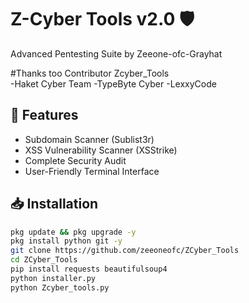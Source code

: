 # Z-Cyber Tools v2.0 🛡️
Advanced Pentesting Suite by Zeeone-ofc-Grayhat

#Thanks too Contributor Zcyber_Tools  
-Haket Cyber Team
-TypeByte Cyber
-LexxyCode

## 🔧 Features
- Subdomain Scanner (Sublist3r)
- XSS Vulnerability Scanner (XSStrike) 
- Complete Security Audit
- User-Friendly Terminal Interface

## 📥 Installation
```bash
pkg update && pkg upgrade -y
pkg install python git -y
git clone https://github.com/zeeoneofc/ZCyber_Tools
cd ZCyber_Tools
pip install requests beautifulsoup4
python installer.py
python Zcyber_tools.py

